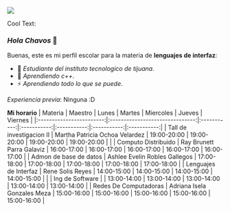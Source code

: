 ![](https://images.cooltext.com/5466282.gif)

<a href="http://cooltext.com" target="_top"><img src="https://cooltext.com/images/ct_pixel.gif" width="80" height="15" alt="Cool Text: Logo and Graphics Generator" border="0" /></a>
### *Hola Chavos* 👋

Buenas, este es mi perfil escolar para la materia de **lenguajes de interfaz**:

- 🔭 *Estudiante del instituto tecnologico de tijuana*.
- 🌱 *Aprendiendo c++*.
- ⚡ *Aprendiendo todo lo que se puede*.

*Experiencia previa*:
Ninguna :D

**Mi horario**
|          Materia         |             Maestro             |    Lunes    |    Martes   |  Miercoles  |    Jueves   |   Viernes   |
|:------------------------:|:-------------------------------:|:-----------:|:-----------:|:-----------:|:-----------:|:-----------:|
| Tall de investigacion II | Martha Patricia Ochoa  Velardez | 19:00-20:00 | 19:00-20:00 | 19:00-20:00 | 19:00-20:00 |             |
| Computo Distribuido      | Ray Brunett Parra Galaviz       | 16:00-17:00 | 16:00-17:00 | 16:00-17:00 | 16:00-17:00 | 16:00-17:00 |
| Admon de base de datos   | Ashlee Evelin Robles Gallegos   | 17:00-18:00 | 17:00-18:00 | 17:00-18:00 | 17:00-18:00 | 17:00-18:00 |
| Lenguajes de Interfaz    | Rene Solis Reyes                | 14:00-15:00 | 14:00-15:00 | 14:00-15:00 | 14:00-15:00 |             |
| Ing de Software          |                                 | 13:00-14:00 | 13:00-14:00 | 13:00-14:00 | 13:00-14:00 | 13:00-14:00 |
| Redes De Computadoras    | Adriana Isela Gonzales Meza     | 15:00-16:00 | 15:00-16:00 | 15:00-16:00 | 15:00-16:00 | 15:00-16:00 |
